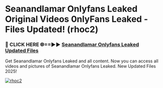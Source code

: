 # Seanandlamar Onlyfans Leaked Original Videos 0nlyFans Leaked - Files Updated! (rhoc2)

<h3>🔴 CLICK HERE 🌐==►► <a href="https://tinyurl.com/2jnfzry5" rel="nofollow">Seanandlamar Onlyfans Leaked Updated Files</a></h3>

Get Seanandlamar Onlyfans Leaked and all content. Now you can access all videos and pictures of Seanandlamar Onlyfans Leaked. New Updated Files 2025!

[![rhoc2](https://i.imgur.com/GyGTBgg.gif)](https://tinyurl.com/2jnfzry5)
